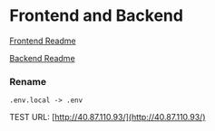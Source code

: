 # Frontend and Backend

[Frontend Readme](./app/README.md)

[Backend Readme](./api/README.md)

### Rename

```
.env.local -> .env 
```

TEST URL: [http://40.87.110.93/](http://40.87.110.93/)
